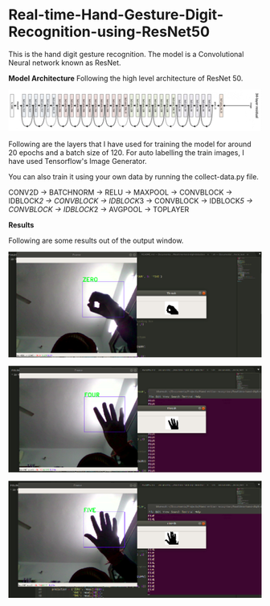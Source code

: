 

# **Real-time-Hand-Gesture-Digit-Recognition-using-ResNet50**
This is the hand digit gesture recognition. The model is a Convolutional Neural network known as ResNet.


**Model Architecture**
Following the high level architecture of ResNet 50.

![alt text](images/ResNet.png)

Following are the layers that I have used for training the model for around 20 epochs and a batch size of 120.
For auto labelling the train images, I have used Tensorflow's Image Generator. 

You can also train it using your own data by running the collect-data.py file.


CONV2D -> BATCHNORM -> RELU -> MAXPOOL -> CONVBLOCK -> IDBLOCK*2 -> CONVBLOCK -> IDBLOCK*3
    -> CONVBLOCK -> IDBLOCK*5 -> CONVBLOCK -> IDBLOCK*2 -> AVGPOOL -> TOPLAYER
    
   
    
**Results**

Following are some results out of the output window.

![alt text](images/1.png)

![alt text](images/2.png)

![alt text](images/3.png)

